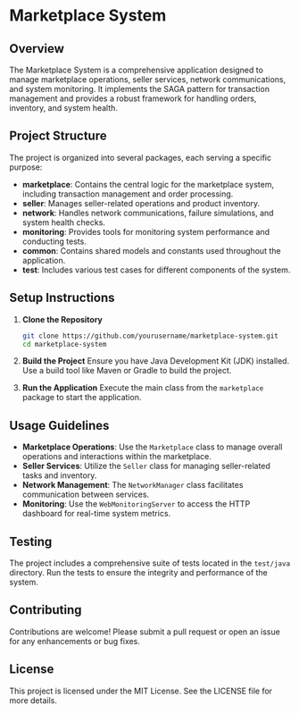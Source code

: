 # Marketplace System

## Overview
The Marketplace System is a comprehensive application designed to manage marketplace operations, seller services, network communications, and system monitoring. It implements the SAGA pattern for transaction management and provides a robust framework for handling orders, inventory, and system health.

## Project Structure
The project is organized into several packages, each serving a specific purpose:

- **marketplace**: Contains the central logic for the marketplace system, including transaction management and order processing.
- **seller**: Manages seller-related operations and product inventory.
- **network**: Handles network communications, failure simulations, and system health checks.
- **monitoring**: Provides tools for monitoring system performance and conducting tests.
- **common**: Contains shared models and constants used throughout the application.
- **test**: Includes various test cases for different components of the system.

## Setup Instructions
1. **Clone the Repository**
   ```bash
   git clone https://github.com/yourusername/marketplace-system.git
   cd marketplace-system
   ```

2. **Build the Project**
   Ensure you have Java Development Kit (JDK) installed. Use a build tool like Maven or Gradle to build the project.

3. **Run the Application**
   Execute the main class from the `marketplace` package to start the application.

## Usage Guidelines
- **Marketplace Operations**: Use the `Marketplace` class to manage overall operations and interactions within the marketplace.
- **Seller Services**: Utilize the `Seller` class for managing seller-related tasks and inventory.
- **Network Management**: The `NetworkManager` class facilitates communication between services.
- **Monitoring**: Use the `WebMonitoringServer` to access the HTTP dashboard for real-time system metrics.

## Testing
The project includes a comprehensive suite of tests located in the `test/java` directory. Run the tests to ensure the integrity and performance of the system.

## Contributing
Contributions are welcome! Please submit a pull request or open an issue for any enhancements or bug fixes.

## License
This project is licensed under the MIT License. See the LICENSE file for more details.